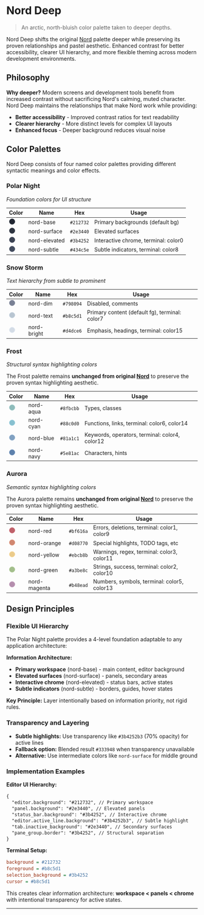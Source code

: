 # Nord Deep

> An arctic, north-bluish color palette taken to deeper depths.

Nord Deep shifts the original [Nord][nord] palette deeper while preserving its
proven relationships and pastel aesthetic. Enhanced contrast for better
accessibility, clearer UI hierarchy, and more flexible theming across modern
development environments.

## Philosophy

**Why deeper?** Modern screens and development tools benefit from increased
contrast without sacrificing Nord's calming, muted character. Nord Deep
maintains the relationships that make Nord work while providing:

- **Better accessibility** - Improved contrast ratios for text readability
- **Clearer hierarchy** - More distinct levels for complex UI layouts
- **Enhanced focus** - Deeper background reduces visual noise

## Color Palettes

Nord Deep consists of four named color palettes providing different syntactic
meanings and color effects.

### Polar Night

_Foundation colors for UI structure_

| Color                                                        | Name          | Hex       | Usage                                |
| ------------------------------------------------------------ | ------------- | --------- | ------------------------------------ |
| <img src="assets/nord_base.png" height="16" width="16"/>     | nord-base     | `#212732` | Primary backgrounds (default bg)     |
| <img src="assets/nord_surface.png" height="16" width="16"/>  | nord-surface  | `#2e3440` | Elevated surfaces                    |
| <img src="assets/nord_elevated.png" height="16" width="16"/> | nord-elevated | `#3b4252` | Interactive chrome, terminal: color0 |
| <img src="assets/nord_subtle.png" height="16" width="16"/>   | nord-subtle   | `#434c5e` | Subtle indicators, terminal: color8  |

### Snow Storm

_Text hierarchy from subtle to prominent_

| Color                                                      | Name        | Hex       | Usage                                          |
| ---------------------------------------------------------- | ----------- | --------- | ---------------------------------------------- |
| <img src="assets/nord_dim.png" height="16" width="16"/>    | nord-dim    | `#798094` | Disabled, comments                             |
| <img src="assets/nord_text.png" height="16" width="16"/>   | nord-text   | `#b8c5d1` | Primary content (default fg), terminal: color7 |
| <img src="assets/nord_bright.png" height="16" width="16"/> | nord-bright | `#d4dce6` | Emphasis, headings, terminal: color15          |

### Frost

_Structural syntax highlighting colors_

The Frost palette remains **unchanged from original [Nord][nord]** to preserve
the proven syntax highlighting aesthetic.

| Color                                                    | Name      | Hex       | Usage                                          |
| -------------------------------------------------------- | --------- | --------- | ---------------------------------------------- |
| <img src="assets/nord_aqua.png" height="16" width="16"/> | nord-aqua | `#8fbcbb` | Types, classes                                 |
| <img src="assets/nord_cyan.png" height="16" width="16"/> | nord-cyan | `#88c0d0` | Functions, links, terminal: color6, color14    |
| <img src="assets/nord_blue.png" height="16" width="16"/> | nord-blue | `#81a1c1` | Keywords, operators, terminal: color4, color12 |
| <img src="assets/nord_navy.png" height="16" width="16"/> | nord-navy | `#5e81ac` | Characters, hints                              |

### Aurora

_Semantic syntax highlighting colors_

The Aurora palette remains **unchanged from original [Nord][nord]** to preserve
the proven syntax highlighting aesthetic.

| Color                                                       | Name         | Hex       | Usage                                       |
| ----------------------------------------------------------- | ------------ | --------- | ------------------------------------------- |
| <img src="assets/nord_red.png" height="16" width="16"/>     | nord-red     | `#bf616a` | Errors, deletions, terminal: color1, color9 |
| <img src="assets/nord_orange.png" height="16" width="16"/>  | nord-orange  | `#d08770` | Special highlights, TODO tags, etc          |
| <img src="assets/nord_yellow.png" height="16" width="16"/>  | nord-yellow  | `#ebcb8b` | Warnings, regex, terminal: color3, color11  |
| <img src="assets/nord_green.png" height="16" width="16"/>   | nord-green   | `#a3be8c` | Strings, success, terminal: color2, color10 |
| <img src="assets/nord_magenta.png" height="16" width="16"/> | nord-magenta | `#b48ead` | Numbers, symbols, terminal: color5, color13 |

## Design Principles

### Flexible UI Hierarchy

The Polar Night palette provides a 4-level foundation adaptable to any
application architecture:

**Information Architecture:**

- **Primary workspace** (nord-base) - main content, editor background
- **Elevated surfaces** (nord-surface) - panels, secondary areas
- **Interactive chrome** (nord-elevated) - status bars, active states
- **Subtle indicators** (nord-subtle) - borders, guides, hover states

**Key Principle:** Layer intentionally based on information priority, not rigid
rules.

### Transparency and Layering

- **Subtle highlights:** Use transparency like `#3b4252b3` (70% opacity) for
  active lines
- **Fallback option:** Blended result `#333948` when transparency unavailable
- **Alternative:** Use intermediate colors like `nord-surface` for middle ground

### Implementation Examples

**Editor UI Hierarchy:**

```jsonc
{
  "editor.background": "#212732", // Primary workspace
  "panel.background": "#2e3440", // Elevated panels
  "status_bar.background": "#3b4252", // Interactive chrome
  "editor.active_line.background": "#3b4252b3", // Subtle highlight
  "tab.inactive_background": "#2e3440", // Secondary surfaces
  "pane_group.border": "#3b4252", // Structural separation
}
```

**Terminal Setup:**

```ini
background = #212732
foreground = #b8c5d1
selection_background = #3b4252
cursor = #b8c5d1
```

This creates clear information architecture: **workspace < panels < chrome**
with intentional transparency for active states.

---

[nord]: https://www.nordtheme.com/docs/colors-and-palettes
